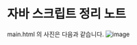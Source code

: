 # 자바 스크립트 정리 노트

main.html 의 사진은 다음과 같습니다. 
![image](https://github.com/notrowing/Study_JavaScript/assets/32658451/eef08cb7-e776-41fd-96a4-db22c782bb11)



